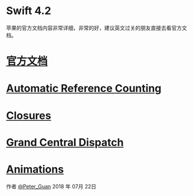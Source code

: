 # Swift 4.2

苹果的官方文档内容非常详细，非常的好，建议英文过关的朋友直接去看官方文档。

# [官方文档](https://swift.org/)

# [Automatic Reference Counting](https://github.com/byelaney/Swift-4.2-Guide/blob/master/Automatic-Reference-Counting/README.md)

# [Closures](https://github.com/byelaney/Swift-4.2-Guide/blob/master/Closures/README.md)

# [Grand Central Dispatch](https://github.com/byelaney/Swift-4.2-Guide/blob/master/GCD/README.md)

# [Animations](https://github.com/byelaney/Swift-4.2-Guide/blob/master/Animations/README.md)

作者 [@Peter_Guan][1]
2018 年 07月 22日


[1]: https://github.com/Byelaney
